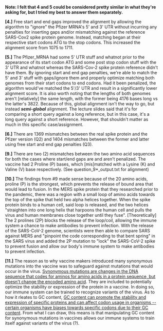 **Note: I felt that 4 and 5 could be considered pretty similar in what they're asking for, but I tried my best to answer them separately.**

**[4.]** 
Free start and end gaps improved the alignment by allowing the algorithm to "ignore" the Pfizer MRNA's 5' and 3' UTR without incurring any penalties for inserting gaps and/or mismatching against the reference SARS-Cov2 spike protein genome. Instead, matching began at their respective start codons ATG to the stop codons. This increased the alignment score from 1075 to 1711.

**[5.]** 
The Pfizer_MRNA had some 5' UTR stuff and whatnot prior to the appearance of its start codon ATG and some post stop codon stuff with the 3' UTR and whatnot whereas the SARS-Cov-2 spike protein reference didn't have them. By ignoring start and end gap penalties, we're able to match the 5' and 3' stuff with gaps/ignore them and properly optimize matching both genomes from their start codons to end codons. Had it been penalized, the algorithm would've matched the 5'/3' UTR and result in a significantly lower alignment score.
It is also worth noting that the lengths of both genomes aren't [relatively] the same length, with the former being 4176 bases long vs the latter's 3822. Because of this, global alignment isn't the way to go, but instead ***semi-global*** alignment. The lecture slides said that it's for comparing a short query against a long reference, but in this case, it's a long query against a short reference. However, that shouldn't matter as much in this specific case/assignment.

**[6.]** 
There are 1369 mismatches between the real spike protein and the Pfizer version (Q2) and 1404 mismatches between the former and latter using free start and end gap penalties (Q3).

**[9.]** 
There are two (2) mismatches between the two amino acid sequences for both the cases where start/end gaps are and aren't penalized. The vaccine had 2 Proline (P) bases, which [mis]matched with a Lysine (K) and Valine (V) base respectively. (See question_9*_output.txt for alignment)

**[10.]** 
The findings from #9 made sense because of the 20 amino acids, proline (P) is the strongest, which prevents the release of bound area that would lead to fusion. In the MERS spike protein that they researched prior to the pandemic, there was a region with a small loop of amino acids towards the top of the spike that held two alpha helices together. When the spike protein binds to a human cell, said loop is released, and the two helices "straighten into one long helix that harpoons the human cell and pulls the virus and human membranes close together until they fuse". [Theoretically] The 2 prolines (2P) blocks the release of the loop/coil, allowing the immune system a chance to make antibodies to prevent infection.
With the release of the SARS-CoV-2 genome, scientists were then able to compare SARS against MERS and "pinpoint the code corresponding to that bent spring" in the SARS virus and added the 2P mutation to "lock" the SARS-CoV-2 spike to prevent fusion and allow our body's immune system to make antibodies to prevent infection.

**[11.]** 
The reason as to why vaccine makers introduced many synonymous mutations into the vaccine was to safeguard against mutations that would occur in the virus. [Synonymous mutations are changes in the DNA sequence that codes for aminos for amino acids in a protein sequence, but doesn't change the encoded amino acid](https://genomevolution.org/wiki/index.php/Synonymous_mutation). They are included to potentially optimize the stability or expression of the protein in a vaccine. In doing so, our immune system can be trained to recognize variants of the virus. As to how it rleates to GC content, [GC content can promote the stability and expression of specific proteins and can affect codon usage in organisms -- certain organisms have biases towards specific codons due to their GC content](https://www.ncbi.nlm.nih.gov/pmc/articles/PMC4592985/). 
From what I can draw, this means is that manipulating GC content for synonymous mutations in vaccines allows our immune systems to train itself against variants of the virus (?).
